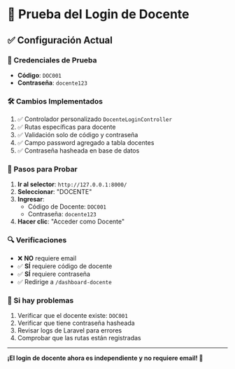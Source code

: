 # 🧪 Prueba del Login de Docente

## ✅ Configuración Actual

### 🔐 Credenciales de Prueba
- **Código**: `DOC001`
- **Contraseña**: `docente123`

### 🛠️ Cambios Implementados
1. ✅ Controlador personalizado `DocenteLoginController`
2. ✅ Rutas específicas para docente
3. ✅ Validación solo de código y contraseña
4. ✅ Campo password agregado a tabla docentes
5. ✅ Contraseña hasheada en base de datos

### 🚀 Pasos para Probar

1. **Ir al selector**: `http://127.0.0.1:8000/`
2. **Seleccionar**: "DOCENTE"
3. **Ingresar**:
   - Código de Docente: `DOC001`
   - Contraseña: `docente123`
4. **Hacer clic**: "Acceder como Docente"

### 🔍 Verificaciones

- ❌ **NO** requiere email
- ✅ **SÍ** requiere código de docente
- ✅ **SÍ** requiere contraseña
- ✅ Redirige a `/dashboard-docente`

### 🐛 Si hay problemas

1. Verificar que el docente existe: `DOC001`
2. Verificar que tiene contraseña hasheada
3. Revisar logs de Laravel para errores
4. Comprobar que las rutas están registradas

---

**¡El login de docente ahora es independiente y no requiere email! 🎉**
